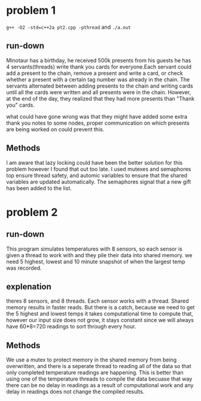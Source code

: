 # problem 1
`g++ -O2 -std=c++2a pt2.cpp -pthread` and `./a.out`
## run-down
Minotaur has a birthday, he received 500k presents from his guests he has 4 servants(threads) write thank you cards for everyone.Each servant could add a present to the chain, remove a present and write a card, or check whether a present with a certain tag number was already in the chain. The servants alternated between adding presents to the chain and writing cards until all the cards were written and all presents were in the chain. However, at the end of the day, they realized that they had more presents than "Thank you" cards.

what could have gone wrong was that they might have added some extra thank you notes to some nodes, proper communication on which presents are being worked on could prevent this.
 ## Methods
I am aware that lazy locking could have been the better solution for this problem however I found that out too late.
I used mutexes and semaphores top ensure thread safety, and automic variables to ensure that the shared variables are updated automatically. The semaphores signal that a new gift has been added to the list.

# problem 2

## run-down

This program simulates temperatures with 8 sensors, so each sensor is given a thread to work with and they pile their data into shared memory. we need 5 highest, lowest and 10 minute snapshot of when the largest temp was recorded.
## explenation

theres 8 sensors, and 8 threads. Each sensor works with a thread. Shared memory results in faster reads. 
But there is a catch, because we need to get the 5 highest and lowest temps it takes computational time to compute that, however our input size does not grow, it stays constant since we will always have 60*8=720 readings to sort through every hour.

## Methods

We use a mutex to protect memory in the shared memory from being overwritten, and there is a seperate thread to reading all of the data so that only completed temperature readings are happening. This is better than using one of the temperature threads to compile the data becuase that way there can be no delay in readings as a result of computational work and any delay in readings does not change the compiled results.
